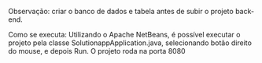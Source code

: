 Observação: criar o banco de dados e tabela antes de subir o projeto back-end.

Como se executa: 
Utilizando o Apache NetBeans, é possível executar o projeto pela classe SolutionappApplication.java, selecionando botão direito do mouse, e depois Run. O projeto roda na porta 8080
